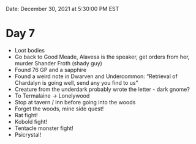 Date: December 30, 2021 at 5:30:00 PM EST

# Day 7

- Loot bodies
- Go back to Good Meade, Alavesa is the speaker, get orders from her, murder Shander Froth (shady guy)
- Found 76 GP and a sapphire
- Found a weird note in Dwarven and Undercommon: “Retrieval of Chardalyn is going well, send any you find to us”
- Creature from the underdark probably wrote the letter - dark gnome?
- To Termalaine -> Lonelywood
- Stop at tavern / inn before going into the woods
- Forget the woods, mine side quest!
- Rat fight!
- Kobold fight!
- Tentacle monster fight!
- Psicrystal!
